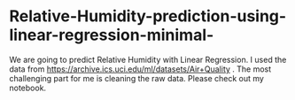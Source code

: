 # Relative-Humidity-prediction-using-linear-regression-minimal-
We are going to predict Relative Humidity with Linear Regression.
I used the data from https://archive.ics.uci.edu/ml/datasets/Air+Quality . The most challenging part for me is cleaning the raw data. Please check out my notebook. 
